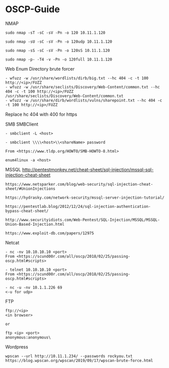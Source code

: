 # OSCP-Guide

NMAP

	sudo nmap -sT -sC -sV -Pn -o 120 10.11.1.120

	sudo nmap -sU -sC -sV -Pn -o 120udp 10.11.1.120

	sudo nmap -sS -sC -sV -Pn -o 120sS 10.11.1.120

	sudo nmap -p- -T4 -v -Pn -o 120full 10.11.1.120

Web Enum
Directory brute forcer

	- wfuzz -w /usr/share/wordlists/dirb/big.txt --hc 404 -c -t 100 http://<ip>/FUZZ
	- wfuzz -w /usr/share/seclists/Discovery/Web-Content/common.txt --hc 404 -c -t 100 http://<ip>/FUZZ
	/usr/share/seclists/Discovery/Web-Content/common.txt
	- wfuzz -w /usr/share/dirb/wordlists/vulns/sharepoint.txt --hc 404 -c -t 100 http://<ip>/FUZZ

Replace hc 404 with 400 for https

SMB
SMBClient

	- smbclient -L <host>

	- smbclient \\\\<host>\\<shareName> password

	From <https://www.tldp.org/HOWTO/SMB-HOWTO-8.html> 

	enum4linux -a <host>
	
MSSQL
	http://pentestmonkey.net/cheat-sheet/sql-injection/mssql-sql-injection-cheat-sheet

	https://www.netsparker.com/blog/web-security/sql-injection-cheat-sheet/#UnionInjections

	https://hydrasky.com/network-security/mssql-server-injection-tutorial/

	https://pentestlab.blog/2012/12/24/sql-injection-authentication-bypass-cheat-sheet/

	http://www.securityidiots.com/Web-Pentest/SQL-Injection/MSSQL/MSSQL-Union-Based-Injection.html

	https://www.exploit-db.com/papers/12975
	
Netcat

	- nc -nv 10.10.10.10 <port>
	From <https://scund00r.com/all/oscp/2018/02/25/passing-oscp.html#scripts> 
	
	- telnet 10.10.10.10 <port>
	From <https://scund00r.com/all/oscp/2018/02/25/passing-oscp.html#scripts> 
	
	- nc -u -nv 10.1.1.226 69
	<-u for udp>
	
FTP

	ftp://<ip>
	<in browser>
		
	or
	
	ftp <ip> <port>
	anonymous:anonymous\
	
Wordpress

	wpscan --url http://10.11.1.234/ --passwords rockyou.txt
	https://blog.wpscan.org/wpscan/2019/09/17/wpscan-brute-force.html
